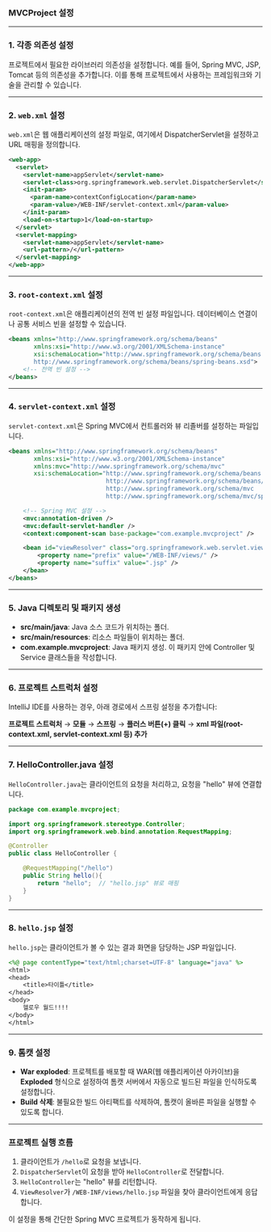 ### **MVCProject 설정**

---

### **1. 각종 의존성 설정**
프로젝트에서 필요한 라이브러리 의존성을 설정합니다. 예를 들어, Spring MVC, JSP, Tomcat 등의 의존성을 추가합니다. 이를 통해 프로젝트에서 사용하는 프레임워크와 기술을 관리할 수 있습니다.

---

### **2. `web.xml` 설정**

`web.xml`은 웹 애플리케이션의 설정 파일로, 여기에서 DispatcherServlet을 설정하고 URL 매핑을 정의합니다.

```xml
<web-app>
  <servlet>
    <servlet-name>appServlet</servlet-name>
    <servlet-class>org.springframework.web.servlet.DispatcherServlet</servlet-class>
    <init-param>
      <param-name>contextConfigLocation</param-name>
      <param-value>/WEB-INF/servlet-context.xml</param-value>
    </init-param>
    <load-on-startup>1</load-on-startup>
  </servlet>
  <servlet-mapping>
    <servlet-name>appServlet</servlet-name>
    <url-pattern>/</url-pattern>
  </servlet-mapping>
</web-app>
```

---

### **3. `root-context.xml` 설정**

`root-context.xml`은 애플리케이션의 전역 빈 설정 파일입니다. 데이터베이스 연결이나 공통 서비스 빈을 설정할 수 있습니다.

```xml
<beans xmlns="http://www.springframework.org/schema/beans"
       xmlns:xsi="http://www.w3.org/2001/XMLSchema-instance"
       xsi:schemaLocation="http://www.springframework.org/schema/beans
       http://www.springframework.org/schema/beans/spring-beans.xsd">
    <!-- 전역 빈 설정 -->
</beans>
```

---

### **4. `servlet-context.xml` 설정**

`servlet-context.xml`은 Spring MVC에서 컨트롤러와 뷰 리졸버를 설정하는 파일입니다.

```xml
<beans xmlns="http://www.springframework.org/schema/beans"
       xmlns:xsi="http://www.w3.org/2001/XMLSchema-instance"
       xmlns:mvc="http://www.springframework.org/schema/mvc"
       xsi:schemaLocation="http://www.springframework.org/schema/beans
                           http://www.springframework.org/schema/beans/spring-beans.xsd
                           http://www.springframework.org/schema/mvc
                           http://www.springframework.org/schema/mvc/spring-mvc.xsd">

    <!-- Spring MVC 설정 -->
    <mvc:annotation-driven />
    <mvc:default-servlet-handler />
    <context:component-scan base-package="com.example.mvcproject" />

    <bean id="viewResolver" class="org.springframework.web.servlet.view.InternalResourceViewResolver">
        <property name="prefix" value="/WEB-INF/views/" />
        <property name="suffix" value=".jsp" />
    </bean>
</beans>
```

---

### **5. Java 디렉토리 및 패키지 생성**

- **src/main/java**: Java 소스 코드가 위치하는 폴더.
- **src/main/resources**: 리소스 파일들이 위치하는 폴더.
- **com.example.mvcproject**: Java 패키지 생성. 이 패키지 안에 Controller 및 Service 클래스들을 작성합니다.

---

### **6. 프로젝트 스트럭처 설정**

IntelliJ IDE를 사용하는 경우, 아래 경로에서 스프링 설정을 추가합니다:

**프로젝트 스트럭처** → **모듈** → **스프링** → **플러스 버튼(+) 클릭** → **xml 파일(root-context.xml, servlet-context.xml 등) 추가**

---

### **7. HelloController.java 설정**

`HelloController.java`는 클라이언트의 요청을 처리하고, 요청을 "hello" 뷰에 연결합니다.

```java
package com.example.mvcproject;

import org.springframework.stereotype.Controller;
import org.springframework.web.bind.annotation.RequestMapping;

@Controller
public class HelloController {

    @RequestMapping("/hello")
    public String hello(){
        return "hello";  // "hello.jsp" 뷰로 매핑
    }
}
```

---

### **8. `hello.jsp` 설정**

`hello.jsp`는 클라이언트가 볼 수 있는 결과 화면을 담당하는 JSP 파일입니다.

```jsp
<%@ page contentType="text/html;charset=UTF-8" language="java" %>
<html>
<head>
    <title>타이틀</title>
</head>
<body>
    헬로우 월드!!!!
</body>
</html>
```

---

### **9. 톰캣 설정**

- **War exploded**: 프로젝트를 배포할 때 WAR(웹 애플리케이션 아카이브)을 **Exploded** 형식으로 설정하여 톰캣 서버에서 자동으로 빌드된 파일을 인식하도록 설정합니다.
- **Build 삭제**: 불필요한 빌드 아티팩트를 삭제하여, 톰캣이 올바른 파일을 실행할 수 있도록 합니다.

---

### **프로젝트 실행 흐름**

1. 클라이언트가 `/hello`로 요청을 보냅니다.
2. `DispatcherServlet`이 요청을 받아 `HelloController`로 전달합니다.
3. `HelloController`는 "hello" 뷰를 리턴합니다.
4. `ViewResolver`가 `/WEB-INF/views/hello.jsp` 파일을 찾아 클라이언트에게 응답합니다.

이 설정을 통해 간단한 Spring MVC 프로젝트가 동작하게 됩니다.